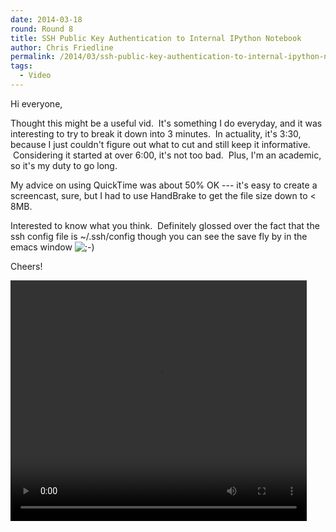 ```yaml
---
date: 2014-03-18
round: Round 8
title: SSH Public Key Authentication to Internal IPython Notebook
author: Chris Friedline
permalink: /2014/03/ssh-public-key-authentication-to-internal-ipython-notebook/
tags:
  - Video
---
```

Hi everyone,

Thought this might be a useful vid.  It's something I do everyday, and it was interesting to try to break it down into 3 minutes.  In actuality, it's 3:30, because I just couldn't figure out what to cut and still keep it informative.  Considering it started at over 6:00, it's not too bad.  Plus, I'm an academic, so it's my duty to go long.

My advice on using QuickTime was about 50% OK --- it's easy to create a screencast, sure, but I had to use HandBrake to get the file size down to < 8MB.

Interested to know what you think.  Definitely glossed over the fact that the ssh config file is ~/.ssh/config though you can see the save fly by in the emacs window <img src="http://localhost:8080/wp-includes/images/smilies/icon_wink.gif" alt=";-)" class="wp-smiley" />

Cheers!

<div style="width: 474px; height: 385px; " class="wp-video">
  <video class="wp-video-shortcode" id="video-6359-5" width="474" height="385" preload="metadata" controls="controls"><source type="video/mp4" src="http://files.software-carpentry.org/training-course/2014/03/swc_ssh_notebook.mp4?_=5" /><a href="http://teaching.software-carpentry.org/wp-content/uploads/2014/03/swc_ssh_notebook.mp4">http://teaching.software-carpentry.org/wp-content/uploads/2014/03/swc_ssh_notebook.mp4</a></video>
</div>
